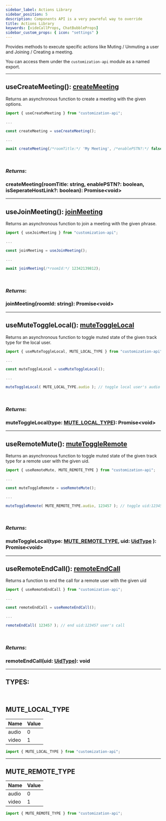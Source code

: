 ```yaml
---
sidebar_label: Actions Library
sidebar_position: 5
description: Components API is a very powreful way to override
title: Actions Library
keywords: [videCallProps, ChatBubbleProps]
sidebar_custom_props: { icon: "settings" }
---
```


Provides methods to execute specific actions like Muting / Unmuting a user and Joining / Creating a meeting.

You can access them under the `customization-api` module as a named export.

---

<method>

## useCreateMeeting(): [createMeeting](#createmeeting)

Returns an asynchronous function to create a meeting with the given options.

```js
import { useCreateMeeting } from "customization-api";

...

const createMeeting = useCreateMeeting();

...

await createMeeting(/*roomTitle:*/ 'My Meeting', /*enablePSTN?:*/ false, /*isSeperateHostLink?:*/ false );
```

<br/>

### _Returns_:

<method>

<collapsible>

### createMeeting(roomTitle: string, enablePSTN?: boolean, isSeperateHostLink?: boolean): Promise<void\>

</collapsible>

</method>

</method>

---

<method>

## useJoinMeeting(): [joinMeeting](#joinmeeting)

Returns an asynchronous function to join a meeting with the given phrase.

```js
import { useJoinMeeting } from "customization-api";

...

const joinMeeting = useJoinMeeting();

...

await joinMeeting(/*roomId:*/ 12342139812);

```

<br/>

### _Returns_:

<method>

<collapsible>

### joinMeeting(roomId: string): Promise<void\>

</collapsible>

</method>

</method>

---

<method>

## useMuteToggleLocal(): [muteToggleLocal](#mutetogglelocal)

Returns an asynchronous function to toggle muted state of the given track type for the local user.

```js
import { useMuteToggleLocal, MUTE_LOCAL_TYPE } from "customization-api";

...

const muteToggleLocal = useMuteToggleLocal();

...

muteToggleLocal( MUTE_LOCAL_TYPE.audio ); // toggle local user's audio mute state
```

<br/>

### _Returns_:

<method>

<collapsible>

### muteToggleLocal(type: [MUTE_LOCAL_TYPE](#mute_local_type)): Promise<void\>

</collapsible>

</method>

</method>

---

<method>

## useRemoteMute(): [muteToggleRemote](#mutetogglelocal)

Returns an asynchronous function to toggle muted state of the given track type for a remote user with the given uid.

```js
import { useRemoteMute, MUTE_REMOTE_TYPE } from "customization-api";

...

const muteToggleRemote = useRemoteMute();

...

muteToggleRemote( MUTE_REMOTE_TYPE.audio, 123457 ); // toggle uid:123457 user's audio mute state
```

<br/>

### _Returns_:

<method>

<collapsible>

### muteToggleLocal(type: [MUTE_REMOTE_TYPE](#mute_remote_type), uid: [UidType](/customization-api/api-reference/types#uidtype) ): Promise<void\>

</collapsible>

</method>

</method>

---

<method>

## useRemoteEndCall(): [remoteEndCall](#remoteendcall)

Returns a function to end the call for a remote user with the given uid

```js
import { useRemoteEndCall } from "customization-api";

...

const remoteEndCall = useRemoteEndCall();

...

remoteEndCall( 123457 ); // end uid:123457 user's call
```

<br/>

### _Returns_:

<method>

<collapsible>

### remoteEndCall(uid: [UidType](/customization-api/api-reference/types#uidtype)): void

</collapsible>

</method>

</method>

---

## TYPES:

<br/>

<method>
<subtitle>

## MUTE_LOCAL_TYPE

</subtitle>

| Name  | Value |
| ----- | ----- |
| audio | 0     |
| video | 1     |

```js
import { MUTE_LOCAL_TYPE } from "customization-api";
```

</method>

---

<method>
<subtitle>

## MUTE_REMOTE_TYPE

</subtitle>

| Name  | Value |
| ----- | ----- |
| audio | 0     |
| video | 1     |

```js
import { MUTE_REMOTE_TYPE } from "customization-api";
```

</method>
